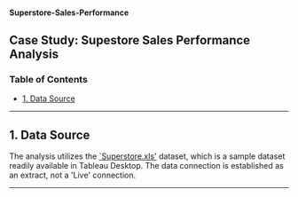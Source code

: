 #### Superstore-Sales-Performance

<h2>Case Study: Supestore Sales Performance Analysis</h2>

<h3>Table of Contents</h3>

- [1. Data Source]()

---

<h2>1. Data Source</h2>

The analysis utilizes the [`Superstore.xls'](https://github.com/LashawnFofung/Superstore-Sales-Performance-Dashboard/blob/main/Data/sample_superstore.xls) dataset, which is a sample dataset readily available in Tableau Desktop. The data connection is established as an extract, not a 'Live' connection.

---
